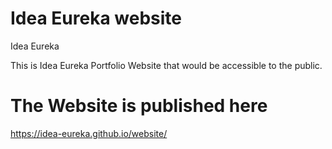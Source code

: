 # Idea Eureka website
Idea Eureka

This is Idea Eureka Portfolio Website that would be accessible to the public.

# The Website is published here 

 https://idea-eureka.github.io/website/
